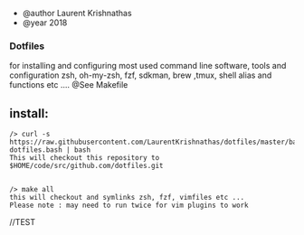* @author Laurent Krishnathas
* @year 2018


### Dotfiles 
for installing and configuring most used command line software, tools and configuration 
zsh, oh-my-zsh, fzf, sdkman, brew ,tmux, shell alias and functions etc ....
@See Makefile



## install:
    /> curl -s https://raw.githubusercontent.com/LaurentKrishnathas/dotfiles/master/bash/install-dotfiles.bash | bash
    This will checkout this repository to $HOME/code/src/github.com/dotfiles.git


    /> make all
    this will checkout and symlinks zsh, fzf, vimfiles etc ...
    Please note : may need to run twice for vim plugins to work



//TEST




        








